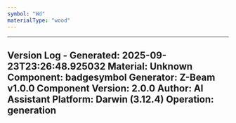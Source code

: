 ```yaml
---
symbol: "Wd"
materialType: "wood"
---
```


---
Version Log - Generated: 2025-09-23T23:26:48.925032
Material: Unknown
Component: badgesymbol
Generator: Z-Beam v1.0.0
Component Version: 2.0.0
Author: AI Assistant
Platform: Darwin (3.12.4)
Operation: generation
---